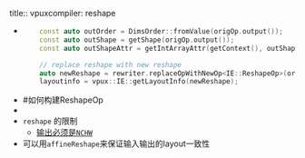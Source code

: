 title:: vpuxcompiler: reshape

- ```c++
      const auto outOrder = DimsOrder::fromValue(origOp.output());
      const auto outShape = getShape(origOp.output());
      const auto outShapeAttr = getIntArrayAttr(getContext(), outShape);
  
      // replace reshape with new reshape
      auto newReshape = rewriter.replaceOpWithNewOp<IE::ReshapeOp>(origOp, first_mempermute.input(), nullptr, false, outShapeAttr);
      layoutinfo = vpux::IE::getLayoutInfo(newReshape);
  ```
- #如何构建ReshapeOp
-
- `reshape` 的限制
	- [输出必须是`NCHW`](https://github.com/intel-innersource/applications.ai.vpu-accelerators.vpux-plugin/pull/383/files/d341f7ce73e36777e5cbb7ab96e1dd3e075cfbde#diff-279700627bbb1fc7ca15981d557707c2e3fc8a317b98ed7f0ec42f34597004af)
- 可以用`affineReshape`来保证输入输出的layout一致性
